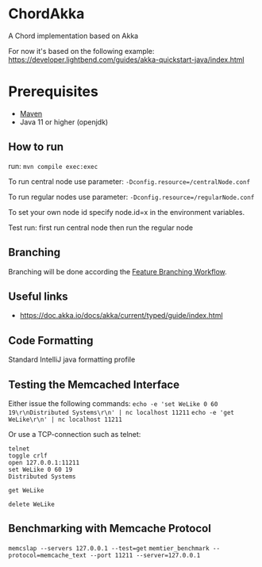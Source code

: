 # ChordAkka
A Chord implementation based on Akka

For now it's based on the following example: https://developer.lightbend.com/guides/akka-quickstart-java/index.html

# Prerequisites 
- [Maven](https://maven.apache.org/)
- Java 11 or higher (openjdk)

## How to run
run: `mvn compile exec:exec`

To run central node use parameter: `-Dconfig.resource=/centralNode.conf`

To run regular nodes use parameter: `-Dconfig.resource=/regularNode.conf`

To set your own node id specify node.id=x in the environment variables.

Test run: first run central node then run the regular node

## Branching
Branching will be done according the [Feature Branching Workflow](https://www.atlassian.com/git/tutorials/comparing-workflows/feature-branch-workflow).

## Useful links
- https://doc.akka.io/docs/akka/current/typed/guide/index.html

## Code Formatting
Standard IntelliJ java formatting profile

## Testing the Memcached Interface
Either issue the following commands:
`echo -e 'set WeLike 0 60 19\r\nDistributed Systems\r\n' | nc localhost 11211`
`echo -e 'get WeLike\r\n' | nc localhost 11211`

Or use a TCP-connection such as telnet:
```
telnet
toggle crlf
open 127.0.0.1:11211
set WeLike 0 60 19
Distributed Systems

get WeLike

delete WeLike
```
## Benchmarking with Memcache Protocol

`memcslap --servers 127.0.0.1 --test=get`
`memtier_benchmark --protocol=memcache_text --port 11211 --server=127.0.0.1`
